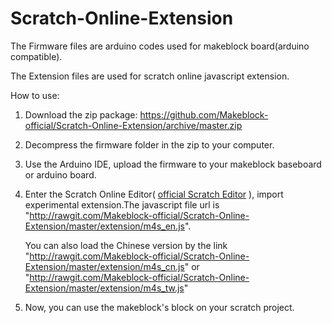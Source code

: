 Scratch-Online-Extension
========================


The Firmware files are arduino codes used for makeblock board(arduino compatible).

The Extension files are used for scratch online javascript extension.

How to use:

1. Download the zip package: https://github.com/Makeblock-official/Scratch-Online-Extension/archive/master.zip

2. Decompress the firmware folder in the zip to your computer.

3. Use the Arduino IDE, upload the firmware to your makeblock baseboard or arduino board.

4. Enter the Scratch Online Editor( [official Scratch Editor](http://scratch.mit.edu/projects/editor/) ), import experimental extension.The javascript file url is "http://rawgit.com/Makeblock-official/Scratch-Online-Extension/master/extension/m4s_en.js".

	You can also load the Chinese version by the link "http://rawgit.com/Makeblock-official/Scratch-Online-Extension/master/extension/m4s_cn.js" or "http://rawgit.com/Makeblock-official/Scratch-Online-Extension/master/extension/m4s_tw.js"

5. Now, you can use the makeblock's block on your scratch project.
